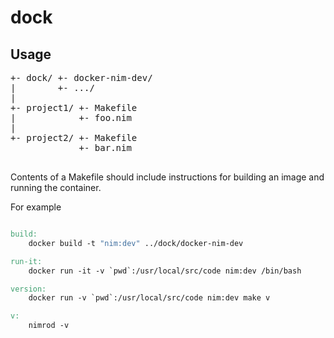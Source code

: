 dock
====

## Usage

<pre>
+- dock/ +- docker-nim-dev/
|        +- .../
|
+- project1/ +- Makefile
|            +- foo.nim
|
+- project2/ +- Makefile
             +- bar.nim

</pre>

Contents of a Makefile should include instructions for building an image
and running the container.

For example

```Makefile

build:
	docker build -t "nim:dev" ../dock/docker-nim-dev

run-it:
	docker run -it -v `pwd`:/usr/local/src/code nim:dev /bin/bash

version:
	docker run -v `pwd`:/usr/local/src/code nim:dev make v

v:
	nimrod -v
```

